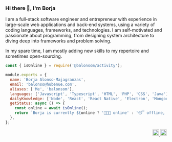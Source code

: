 ### Hi there 👋, I'm Borja

I am a full-stack software engineer and entrepreneur with experience in large-scale web applications and back-end systems, using a variety of coding languages, frameworks, and technologies. I am self-motivated and passionate about programming, from designing system architecture to diving deep into frameworks and problem solving.

In my spare time, I am mostly adding new skills to my repertoire and sometimes open-sourcing.

```js
const { isOnline } = require('@balonsom/activity');

module.exports = {
  name: 'Borja Alonso-Majagranzas',
  email: 'balonso@hubenue.com',
  aliases: ['Me', 'balonsom'],
  languages: ['Javascript', 'Typescript', 'HTML', 'PHP', 'CSS', 'Java'],
  dailyKnowledge: ['Node', 'React', 'React Native', 'Electron', 'Mongoose', 'GraphQL', 'Express', 'Laravel'],
  getStatus: async () => {
    const online = await isOnline();
    return `Borja is currently ${online ? '🧑🏻‍💻 online' : '😴 offline, try to reach him through his email'}.`;
  },
};
```
<p align="right">
  <a href="https://www.linkedin.com/in/balonsom/">
    <img alt="Borja's LinkedIN" width="20px" src="https://raw.githubusercontent.com/peterthehan/peterthehan/master/assets/linkedin.svg" />
  </a>
  <a href="https://open.spotify.com/user/balonso94">
    <img alt="Borja's Spotify" width="20px" src="https://raw.githubusercontent.com/peterthehan/peterthehan/master/assets/spotify.svg" />
  </a>
</p>

<!--
**balonsom/balonsom** is a ✨ _special_ ✨ repository because its `README.md` (this file) appears on your GitHub profile.

Here are some ideas to get you started:

- 🔭 I’m currently working on ...
- 🌱 I’m currently learning ...
- 👯 I’m looking to collaborate on ...
- 🤔 I’m looking for help with ...
- 💬 Ask me about ...
- 📫 How to reach me: ...
- 😄 Pronouns: ...
- ⚡ Fun fact: ...
-->
